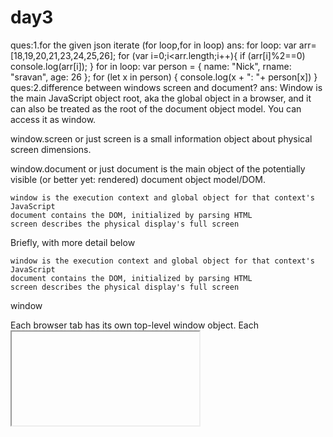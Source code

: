 # day3
ques:1.for the given json iterate (for loop,for in loop)
ans:
for loop:
var arr=[18,19,20,21,23,24,25,26];
for (var i=0;i<arr.length;i++){
if (arr[i]%2==0)
console.log(arr[i]);
}
for in loop:
var person = {
   name: "Nick",
  rname: "sravan",
   age: 26
}; 
for (let x in person) {
   console.log(x + ": "+ person[x])
}
ques:2.difference between windows screen and document?
ans:
Window is the main JavaScript object root, aka the global object in a browser, and it can also be treated as the root of the document object model. You can access it as window.

window.screen or just screen is a small information object about physical screen dimensions.

window.document or just document is the main object of the potentially visible (or better yet: rendered) document object model/DOM.

    window is the execution context and global object for that context's JavaScript
    document contains the DOM, initialized by parsing HTML
    screen describes the physical display's full screen
Briefly, with more detail below

    window is the execution context and global object for that context's JavaScript
    document contains the DOM, initialized by parsing HTML
    screen describes the physical display's full screen
window

Each browser tab has its own top-level window object. Each <iframe> (and deprecated <frame>) element has its own window object too, nested within a parent window. Each of these windows gets its own separate global object. window.window always refers to window, but window.parent and window.top might refer to enclosing windows, giving access to other execution contexts. In addition to document and screen described below, window properties include

    setTimeout() and setInterval() binding event handlers to a timer
    location giving the current URL
    history with methods back() and forward() giving the tab's mutable history
    navigator describing the browser software

document

Each window object has a document object to be rendered. These objects get confused in part because HTML elements are added to the global object when assigned a unique id. E.g., in the HTML snippet

<body>
  <p id="holyCow"> This is the first paragraph.</p>
</body>

the paragraph element can be referenced by any of the following:

    window.holyCow or window["holyCow"]
    document.getElementById("holyCow")
    document.querySelector("#holyCow")
    document.body.firstChild
    document.body.children[0]

screen

The window object also has a screen object with properties describing the physical display:

    screen properties width and height are the full screen

    screen properties availWidth and availHeight omit the toolbar

The portion of a screen displaying the rendered document is the viewport in JavaScript, which is potentially confusing because we call an application's portion of the screen a window when talking about interactions with the operating system. The getBoundingClientRect() method of any document element will return an object with top, left, bottom, and right properties describing the location of the element in the viewport.
ques:3.create a own resume in js on data format?
anes:<!DOCTYPE html>
<html lang="en">
<head>
    <meta charset="UTF-8">
    <meta http-equiv="X-UA-Compatible" content="IE=edge">
    <meta name="viewport" content="width=device-width, initial-scale=1.0">
    <title>Document</title>
</head>
<body>
    <h1>Create your own resume data in JSON format
    </h1>
    <script src="script.js"></script>
</body>
</html>
var json = [{
    "id" : "raja1", 
    "msg"   : "For the given JSON iterate over all for loops (for, for in, for of, forEach)",
    "task" : "zen portal task",
    "mail": "rajarat6@gmail.com"
},
{
    "id" : "saravanan", 
    "msg"   : "For the given JSON iterate over all for loops (for, for in, for of, forEach)",
    "task" : "zen portal task",
    "mail": "rajarat6@gmail.com"
}];
//for loop
for(var i = 0; i < json.length; i++) {
    var obj = json[i];

    console.log(obj.id);
    console.log(obj.msg);
    console.log(obj.task);
    console.log(obj.mail);

}
//for Each
json.forEach(function(obj) { console.log(obj.msg); });

//for In
for (var key in json) {
if (json.hasOwnProperty(key)) {
  console.log(json[key].id);
  //console.log(json[key].msg);
 
}
}
//for Of
let text = "";
for (let x of json[key].id) {
 text += x; 
}
 console.log(text);



